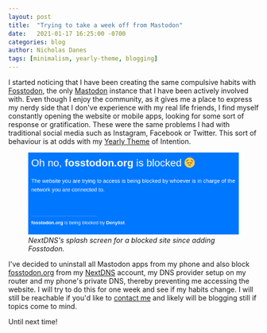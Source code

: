 ```yaml
---
layout: post
title:  "Trying to take a week off from Mastodon"
date:   2021-01-17 16:25:00 -0700
categories: blog
author: Nicholas Danes
tags: [minimalism, yearly-theme, blogging]
---
```


I started noticing that I have been creating the same compulsive habits with [Fosstodon](https://fosstodon.org), the only [Mastodon](https://joinmastodon.org) instance that I have been actively involved with. Even though I enjoy the community, as it gives me a place to express my nerdy side that I don've experience with my real life friends, I find myself constantly opening the website or mobile apps, looking for some sort of response or gratification. These were the same problems I had with traditional social media such as Instagram, Facebook or Twitter.
This sort of behaviour is at odds with my [Yearly Theme](/blog/2021/01/01/2021-resolutions.html) of Intention. 

<figure>
<img loading="lazy" src="/images/mastodon_break/nextdns.png">
<figcaption><i>NextDNS's splash screen for a blocked site since adding Fosstodon.</i></figcaption>
</figure>

I've decided to uninstall all Mastodon apps from my phone and also block [fosstodon.org](https://fosstodon.org) from my [NextDNS](https://nextdns.io) account, my DNS provider setup on my router and my phone's private DNS, thereby preventing me accessing the website. I will try to do this for one week and see if my habits change. I will still be reachable if you'd like to [contact me](/about/#contact) and likely will be blogging still if topics come to mind. 

Until next time!

